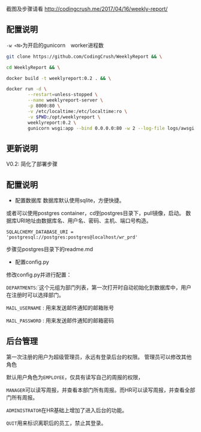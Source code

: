 截图及步骤请看
http://codingcrush.me/2017/04/16/weekly-report/

## 配置说明
 `-w <N>`为开启的gunicorn　worker进程数

```bash
git clone https://github.com/CodingCrush/WeeklyReport && \

cd WeeklyReport && \

docker build -t weeklyreport:0.2 . && \

docker run -d \
        --restart=unless-stopped \
        --name weeklyreport-server \
        -p 8000:80 \
        -v /etc/localtime:/etc/localtime:ro \
        -v $PWD:/opt/weeklyreport \
        weeklyreport:0.2 \
        gunicorn wsgi:app --bind 0.0.0.0:80 -w 2 --log-file logs/awsgi.log --log-level=DEBUG
```

## 更新说明
V0.2: 简化了部署步骤

## 配置说明

+ 配置数据库
数据库默认使用sqlite，方便快捷。

或者可以使用postgres container，cd到postgres目录下，pull镜像，启动。
数据库URI地址由数据库名、用户名、密码、主机、端口号构造。
```
SQLALCHEMY_DATABASE_URI = 'postgresql://postgres:postgres@localhost/wr_prd'
```
步骤见postgres目录下的readme.md

+  配置config.py

修改config.py并进行配置：

`DEPARTMENTS`:`这个元组为部门列表，第一次打开时自动初始化到数据库中，用户在注册时可以选择部门。

`MAIL_USERNAME` : 用来发送邮件通知的邮箱账号

`MAIL_PASSWORD` : 用来发送邮件通知的邮箱密码


## 后台管理

第一次注册的用户为超级管理员，永远有登录后台的权限。
管理员可以修改其他角色

默认用户角色为`EMPLOYEE`，仅具有读写自己的周报的权限，

`MANAGER`可以读写周报，并查看本部门所有周报。而HR可以读写周报，并查看全部门所有周报。

`ADMINISTRATOR`在HR基础上增加了进入后台的功能。

`QUIT`用来标识离职后的员工，禁止其登录。
